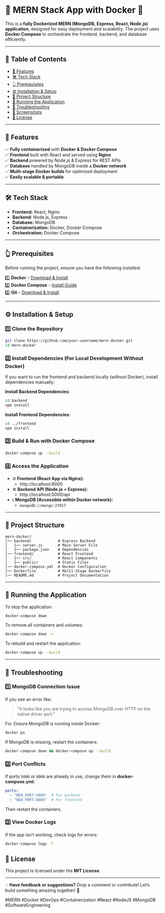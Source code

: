 # 🚀 MERN Stack App with Docker 🐳  

This is a **fully Dockerized MERN (MongoDB, Express, React, Node.js) application**, designed for easy deployment and scalability. The project uses **Docker Compose** to orchestrate the frontend, backend, and database efficiently.  

---

## 📌 Table of Contents  
- [🚀 Features](#-features)  
- [🛠 Tech Stack](#-tech-stack)  
- [👆 Prerequisites](#-prerequisites)  
- [⚙️ Installation & Setup](#%EF%B8%8F-installation--setup)  
- [📌 Project Structure](#-project-structure)  
- [🔄 Running the Application](#-running-the-application)  
- [🦾 Troubleshooting](#-troubleshooting)  
- [📸 Screenshots](#-screenshots)  
- [📝 License](#-license)  

---

## 🚀 Features  
✅ **Fully containerized** with **Docker & Docker Compose**  
✅ **Frontend** built with React and served using **Nginx**  
✅ **Backend** powered by Node.js & Express for REST APIs  
✅ **Database** handled by MongoDB inside a **Docker network**  
✅ **Multi-stage Docker builds** for optimized deployment  
✅ **Easily scalable & portable**  

---

## 🛠 Tech Stack  
- **Frontend:** React, Nginx  
- **Backend:** Node.js, Express  
- **Database:** MongoDB  
- **Containerization:** Docker, Docker Compose  
- **Orchestration:** Docker Compose  

---

## 👆 Prerequisites  
Before running the project, ensure you have the following installed:  

1️⃣ **Docker** – [Download & Install](https://docs.docker.com/get-docker/)  
2️⃣ **Docker Compose** – [Install Guide](https://docs.docker.com/compose/install/)  
3️⃣ **Git** – [Download & Install](https://git-scm.com/downloads)  

---

## ⚙️ Installation & Setup  

### **1️⃣ Clone the Repository**  
```bash
git clone https://github.com/your-username/mern-docker.git
cd mern-docker
```

### **2️⃣ Install Dependencies (For Local Development Without Docker)**  
If you want to run the frontend and backend locally (without Docker), install dependencies manually:  

**Install Backend Dependencies:**  
```bash
cd backend
npm install
```
**Install Frontend Dependencies:**  
```bash
cd ../frontend
npm install
```

### **3️⃣ Build & Run with Docker Compose**  
```bash
docker-compose up --build
```

### **4️⃣ Access the Application**  
- 🌐 **Frontend (React App via Nginx):**  
  - http://localhost:8000  
- ⚙️ **Backend API (Node.js + Express):**  
  - http://localhost:5000/api  
- 📞 **MongoDB (Accessible within Docker network):**  
  - `mongodb://mongo:27017`  

---

## 📌 Project Structure  
```
mern-docker/
│── backend/            # Express Backend
│   ├── server.js       # Main Server File
│   ├── package.json    # Dependencies
│── frontend/           # React Frontend
│   ├── src/            # React Components
│   ├── public/         # Static Files
│── docker-compose.yml  # Docker Configuration
│── Dockerfile          # Multi-Stage Dockerfile
│── README.md           # Project Documentation
```

---

## 🔄 Running the Application  
To stop the application:  
```bash
docker-compose down
```

To remove all containers and volumes:  
```bash
docker-compose down -v
```

To rebuild and restart the application:  
```bash
docker-compose up --build
```

---

## 🦾 Troubleshooting  

### **1️⃣ MongoDB Connection Issue**  
If you see an error like:  
> "It looks like you are trying to access MongoDB over HTTP on the native driver port."  

Fix: Ensure MongoDB is running inside Docker:  
```bash
docker ps
```
If MongoDB is missing, restart the containers:  
```bash
docker-compose down && docker-compose up --build
```

### **2️⃣ Port Conflicts**  
If ports `5000` or `8000` are already in use, change them in **docker-compose.yml**:  
```yaml
ports:
  - "NEW_PORT:5000"  # For backend
  - "NEW_PORT:8000"  # For frontend
```
Then restart the containers.

### **3️⃣ View Docker Logs**  
If the app isn't working, check logs for errors:  
```bash
docker-compose logs -f
```


## 📝 License  
This project is licensed under the **MIT License**.  

---

💡 **Have feedback or suggestions?** Drop a comment or contribute! Let’s build something amazing together! 🚀  

#MERN #Docker #DevOps #Containerization #React #NodeJS #MongoDB #SoftwareEngineering  

